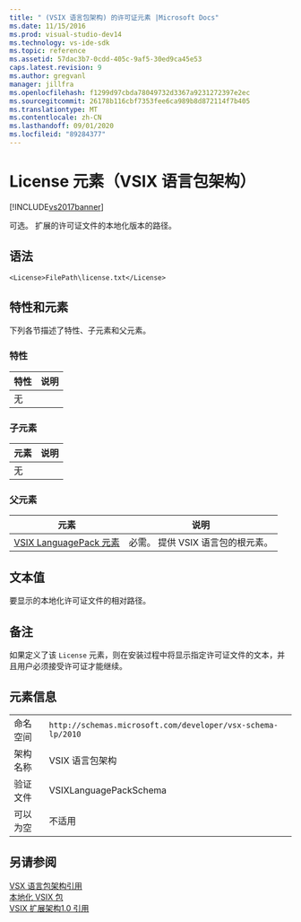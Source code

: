 ```yaml
---
title: " (VSIX 语言包架构) 的许可证元素 |Microsoft Docs"
ms.date: 11/15/2016
ms.prod: visual-studio-dev14
ms.technology: vs-ide-sdk
ms.topic: reference
ms.assetid: 57dac3b7-0cdd-405c-9af5-30ed9ca45e53
caps.latest.revision: 9
ms.author: gregvanl
manager: jillfra
ms.openlocfilehash: f1299d97cbda78049732d3367a9231272397e2ec
ms.sourcegitcommit: 26178b116cbf7353fee6ca989b8d872114f7b405
ms.translationtype: MT
ms.contentlocale: zh-CN
ms.lasthandoff: 09/01/2020
ms.locfileid: "89284377"
---
```

# <a name="license-element-vsix-language-pack-schema"></a>License 元素（VSIX 语言包架构）
[!INCLUDE[vs2017banner](../includes/vs2017banner.md)]

可选。 扩展的许可证文件的本地化版本的路径。  
  
## <a name="syntax"></a>语法  
  
```  
<License>FilePath\license.txt</License>  
```  
  
## <a name="attributes-and-elements"></a>特性和元素  
 下列各节描述了特性、子元素和父元素。  
  
### <a name="attributes"></a>特性  
  
|特性|说明|  
|---------------|-----------------|  
|无||  
  
### <a name="child-elements"></a>子元素  
  
|元素|说明|  
|-------------|-----------------|  
|无||  
  
### <a name="parent-elements"></a>父元素  
  
|元素|说明|  
|-------------|-----------------|  
|[VSIX LanguagePack 元素](../extensibility/vsixlanguagepack-element-vsix-language-pack-schema.md)|必需。 提供 VSIX 语言包的根元素。|  
  
## <a name="text-value"></a>文本值  
 要显示的本地化许可证文件的相对路径。  
  
## <a name="remarks"></a>备注  
 如果定义了该 `License` 元素，则在安装过程中将显示指定许可证文件的文本，并且用户必须接受许可证才能继续。  
  
## <a name="element-information"></a>元素信息  
  
|                 |                                                           |
|-----------------|-----------------------------------------------------------|
|    命名空间    | `http://schemas.microsoft.com/developer/vsx-schema-lp/2010` |
|   架构名称   |                 VSIX 语言包架构                 |
| 验证文件 |                VSIXLanguagePackSchema                 |
|  可以为空   |                      不适用                       |
  
## <a name="see-also"></a>另请参阅  
 [VSX 语言包架构引用](../extensibility/vsx-language-pack-schema-reference.md)   
 [本地化 VSIX 包](../extensibility/localizing-vsix-packages.md)   
 [VSIX 扩展架构1.0 引用](/previous-versions/dd393700(v=vs.110))
